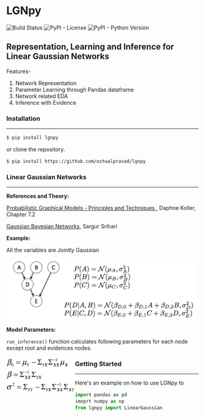 # LGNpy

![Build Status](https://travis-ci.org/ostwalprasad/lgnpy.svg?branch=master) ![PyPI - License](https://img.shields.io/pypi/l/lgnpy) ![PyPI - Python Version](https://img.shields.io/pypi/pyversions/lgnpy)

## Representation, Learning and Inference for Linear Gaussian Networks

Features-
1. Network Representation
2. Parameter Learning through Pandas dataframe
3. Network related EDA
4. Inference with Evidence

### Installation

_______

```bash
$ pip install lgnpy
```

or clone the repository.

```bash
$ pip install https://github.com/ostwalprasad/lgnpy
```



### Linear Gaussian Networks

______________

**References and Theory:**

[Probabilistic Graphical Models - Principles and Techniques ](https://mitpress.mit.edu/books/probabilistic-graphical-models), Daphne Koller, Chapter 7.2

[Gaussian Bayesian Networks](https://cedar.buffalo.edu/~srihari/CSE674/Chap7/7.2-GaussBNs.pdf), Sargur Srihari



**Example:**

 All the variables are Jointly Gaussian 

<a href="url"><img src="docs/images/sample_network.png" width="500" ></a>



**Model Parameters:**

`run_inference()` function calculates following parameters for each node except root and evidences nodes.

<img src="docs/images/betas.png" align="left" width="180" >



### Getting Started

________

Here's an example on how to use LGNpy to 

```python
import pandas as pd
imoprt numpy as np
from lgnpy import LinearGaussian
```









